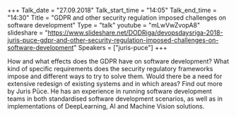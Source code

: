 +++
Talk_date = "27.09.2018"
Talk_start_time = "14:05"
Talk_end_time = "14:30"
Title = "GDPR and other security regulation imposed challenges on software development"
Type = "talk"
youtube = "mLwVwZvopA8"
slideshare = "https://www.slideshare.net/DODRiga/devopsdaysriga-2018-juris-puce-gdpr-and-other-security-regulation-imposed-challenges-on-software-development"
Speakers = ["juris-puce"]
+++

<p>How and what effects does the GDPR have on software development? What kind of specific requirements does the security regulatory frameworks impose and different ways to try to solve them. Would there be a need for extensive redesign of existing systems and in which areas? Find out more by Juris Pūce. He has an experience in running software development teams in both standardised software development scenarios, as well as in implementations of DeepLearning, AI and Machine Vision solutions.</p>